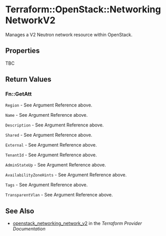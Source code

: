 # Terraform::OpenStack::NetworkingNetworkV2

Manages a V2 Neutron network resource within OpenStack.

## Properties

TBC

## Return Values

### Fn::GetAtt

`Region` - See Argument Reference above.

`Name` - See Argument Reference above.

`Description` - See Argument Reference above.

`Shared` - See Argument Reference above.

`External` - See Argument Reference above.

`TenantId` - See Argument Reference above.

`AdminStateUp` - See Argument Reference above.

`AvailabilityZoneHints` - See Argument Reference above.

`Tags` - See Argument Reference above.

`TransparentVlan` - See Argument Reference above.

## See Also

* [openstack_networking_network_v2](https://www.terraform.io/docs/providers/openstack/r/networking_network_v2.html) in the _Terraform Provider Documentation_
